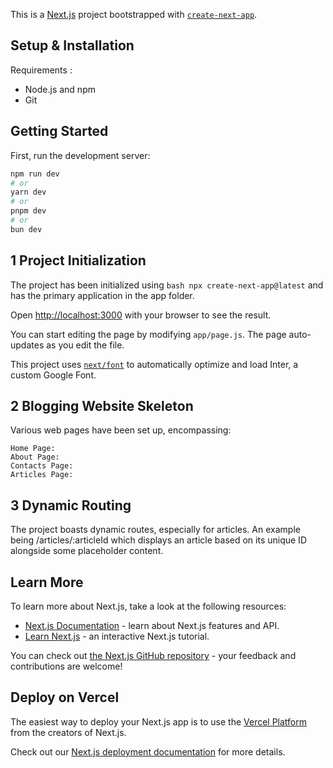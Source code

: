 This is a [Next.js](https://nextjs.org/) project bootstrapped with [`create-next-app`](https://github.com/vercel/next.js/tree/canary/packages/create-next-app).

## Setup & Installation

Requirements :

- Node.js and npm
- Git

## Getting Started

First, run the development server:

```bash
npm run dev
# or
yarn dev
# or
pnpm dev
# or
bun dev
```

## 1 Project Initialization

The project has been initialized using ```bash npx create-next-app@latest``` and has the primary application in the app folder.

Open [http://localhost:3000](http://localhost:3000) with your browser to see the result.

You can start editing the page by modifying `app/page.js`. The page auto-updates as you edit the file.

This project uses [`next/font`](https://nextjs.org/docs/basic-features/font-optimization) to automatically optimize and load Inter, a custom Google Font.

## 2 Blogging Website Skeleton

Various web pages have been set up, encompassing:

    Home Page: 
    About Page: 
    Contacts Page: 
    Articles Page: 

## 3 Dynamic Routing

The project boasts dynamic routes, especially for articles. An example being /articles/:articleId which displays an article based on its unique ID alongside some placeholder content.

## Learn More

To learn more about Next.js, take a look at the following resources:

- [Next.js Documentation](https://nextjs.org/docs) - learn about Next.js features and API.
- [Learn Next.js](https://nextjs.org/learn) - an interactive Next.js tutorial.

You can check out [the Next.js GitHub repository](https://github.com/vercel/next.js/) - your feedback and contributions are welcome!

## Deploy on Vercel

The easiest way to deploy your Next.js app is to use the [Vercel Platform](https://vercel.com/new?utm_medium=default-template&filter=next.js&utm_source=create-next-app&utm_campaign=create-next-app-readme) from the creators of Next.js.

Check out our [Next.js deployment documentation](https://nextjs.org/docs/deployment) for more details.
